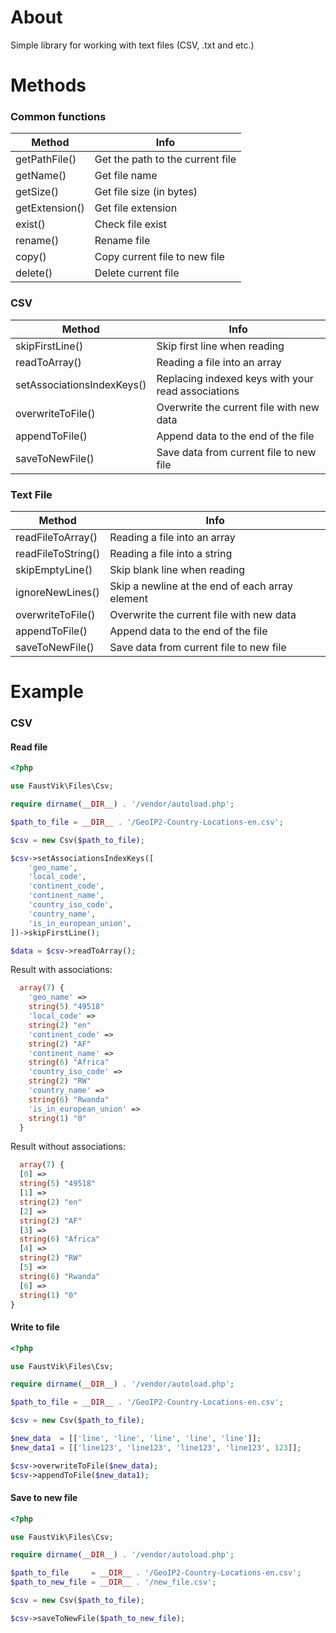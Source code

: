 # About

Simple library for working with text files (CSV, .txt and etc.)

# Methods

### Common functions

| Method | Info |
| ------ | ------ |
| getPathFile() | Get the path to the current file |
| getName() | Get file name |
| getSize() | Get file size (in bytes) |
| getExtension() | Get file extension  |
| exist() | Check file exist  |
| rename() | Rename file  |
| copy() | Copy current file to new file  |
| delete() | Delete current file  |

### CSV

| Method | Info |
| ------ | ------ |
| skipFirstLine() | Skip first line when reading |
| readToArray() | Reading a file into an array |
| setAssociationsIndexKeys() | Replacing indexed keys with your read associations |
| overwriteToFile() | Overwrite the current file with new data  |
| appendToFile() | Append data to the end of the file |
| saveToNewFile() | Save data from current file to new file |

### Text File

| Method | Info |
| ------ | ------ |
| readFileToArray() | Reading a file into an array |
| readFileToString() | Reading a file into a string |
| skipEmptyLine() | Skip blank line when reading |
| ignoreNewLines() | Skip a newline at the end of each array element  |
| overwriteToFile() | Overwrite the current file with new data  |
| appendToFile() |  Append data to the end of the file  |
| saveToNewFile() |  Save data from current file to new file  |

# Example

### CSV

#### Read file

```php
<?php

use FaustVik\Files\Csv;

require dirname(__DIR__) . '/vendor/autoload.php';

$path_to_file = __DIR__ . '/GeoIP2-Country-Locations-en.csv';

$csv = new Csv($path_to_file);

$csv->setAssociationsIndexKeys([
    'geo_name',
    'local_code',
    'continent_code',
    'continent_name',
    'country_iso_code',
    'country_name',
    'is_in_european_union',
])->skipFirstLine();

$data = $csv->readToArray();
```

Result with associations:

```php
  array(7) {
    'geo_name' =>
    string(5) "49518"
    'local_code' =>
    string(2) "en"
    'continent_code' =>
    string(2) "AF"
    'continent_name' =>
    string(6) "Africa"
    'country_iso_code' =>
    string(2) "RW"
    'country_name' =>
    string(6) "Rwanda"
    'is_in_european_union' =>
    string(1) "0"
  }


```

Result without associations:

```php
  array(7) {
  [0] =>
  string(5) "49518"
  [1] =>
  string(2) "en"
  [2] =>
  string(2) "AF"
  [3] =>
  string(6) "Africa"
  [4] =>
  string(2) "RW"
  [5] =>
  string(6) "Rwanda"
  [6] =>
  string(1) "0"
}

```

#### Write to file

```php
<?php

use FaustVik\Files\Csv;

require dirname(__DIR__) . '/vendor/autoload.php';

$path_to_file = __DIR__ . '/GeoIP2-Country-Locations-en.csv';

$csv = new Csv($path_to_file);

$new_data  = [['line', 'line', 'line', 'line', 'line']];
$new_data1 = [['line123', 'line123', 'line123', 'line123', 123]];

$csv->overwriteToFile($new_data);
$csv->appendToFile($new_data1);
```

#### Save to new file

```php
<?php

use FaustVik\Files\Csv;

require dirname(__DIR__) . '/vendor/autoload.php';

$path_to_file     = __DIR__ . '/GeoIP2-Country-Locations-en.csv';
$path_to_new_file = __DIR__ . '/new_file.csv';

$csv = new Csv($path_to_file);

$csv->saveToNewFile($path_to_new_file);
```